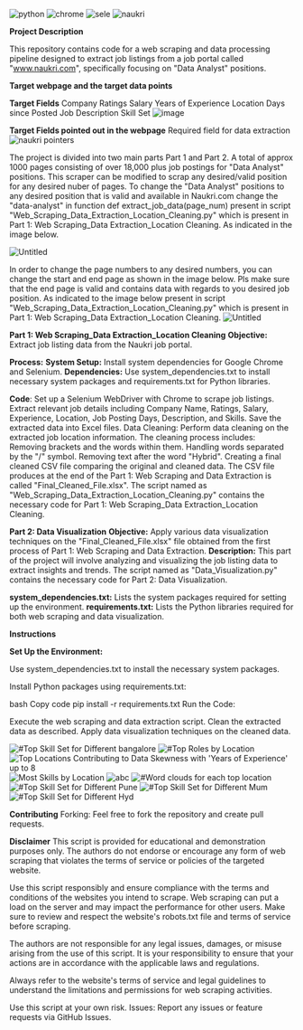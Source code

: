 ![python](https://github.com/user-attachments/assets/8277b8a6-c22c-47d2-be0a-594111c9360b) ![chrome](https://github.com/user-attachments/assets/b97fca06-c67b-4eb2-8bda-90c113eda2dd) ![sele](https://github.com/user-attachments/assets/b248a567-3a6e-4462-967a-d1aad88f8d30) ![naukri](https://github.com/user-attachments/assets/f9d4f73a-072a-4ec9-9c85-03a530895ca8) 


**Project Description**

This repository contains code for a web scraping and data processing pipeline designed to extract job listings from a job portal called "www.naukri.com", specifically focusing on "Data Analyst" positions. 


**Target webpage and the target data points**

**Target Fields** 
Company	Ratings	Salary	Years of Experience	Location	Days since Posted	Job Description	Skill Set
![image](https://github.com/user-attachments/assets/b9114b10-ce0f-4a29-b923-49d3033b8192)


**Target Fields pointed out in the webpage**
Required field for data extraction 
![naukri pointers](https://github.com/user-attachments/assets/8ec8b841-a90a-4820-8176-f05d651a21eb)





The project is divided into two main parts Part 1 and Part 2. A total of approx 1000 pages consisting of over 18,000 plus job postings for "Data Analyst" positions. This scraper can be modified to scrap any desired/valid position for any desired nuber of pages. To change the "Data Analyst" positions to any desired position that is valid and available in Naukri.com change the "data-analyst" in function def extract_job_data(page_num) present in script "Web_Scraping_Data_Extraction_Location_Cleaning.py" which is present in Part 1: Web Scraping_Data Extraction_Location Cleaning. As indicated in the image below.


![Untitled](https://github.com/user-attachments/assets/41ff5b92-28b5-4402-b249-91f25d3d0220)

In order to change the page numbers to any desired numbers, you can change the start and end page as shown in the image below. Pls make sure that the end page is valid and contains data with regards to you desired job position. As indicated to the image below present in script "Web_Scraping_Data_Extraction_Location_Cleaning.py" which is present in Part 1: Web Scraping_Data Extraction_Location Cleaning.
![Untitled](https://github.com/user-attachments/assets/fb886bea-c92d-4bb6-93d1-fe30a3b909e9)



**Part 1: Web Scraping_Data Extraction_Location Cleaning**
**Objective:** 
   Extract job listing data from the Naukri job portal.

**Process:**
 **System Setup:** 
   Install system dependencies for Google Chrome and Selenium.
 **Dependencies:** 
   Use system_dependencies.txt to install necessary system packages and requirements.txt for Python libraries.

 **Code**:
   Set up a Selenium WebDriver with Chrome to scrape job listings.
   Extract relevant job details including Company Name, Ratings, Salary, Experience, Location, Job Posting Days, Description, and Skills.
   Save the extracted data into Excel files.
   Data Cleaning: Perform data cleaning on the extracted job location information. The cleaning process includes:
   Removing brackets and the words within them.
   Handling words separated by the "/" symbol.
   Removing text after the word "Hybrid".
   Creating a final cleaned CSV file comparing the original and cleaned data. The CSV file produces at the end of the Part 1: Web Scraping and Data Extraction is called "Final_Cleaned_File.xlsx".
   The script named as "Web_Scraping_Data_Extraction_Location_Cleaning.py" contains the necessary code for Part 1: Web Scraping_Data Extraction_Location Cleaning.

**Part 2: Data Visualization**
**Objective:**
   Apply various data visualization techniques on the "Final_Cleaned_File.xlsx" file obtained from the first process of Part 1: Web Scraping and Data Extraction.
**Description:**
   This part of the project will involve analyzing and visualizing the job listing data to extract insights and trends.
   The script named as "Data_Visualization.py" contains the necessary code for Part 2: Data Visualization.

**system_dependencies.txt:**
   Lists the system packages required for setting up the environment.
**requirements.txt:**
   Lists the Python libraries required for both web scraping and data visualization.

**Instructions**

 **Set Up the Environment:**

  Use system_dependencies.txt to install the necessary system packages.

  Install Python packages using requirements.txt:

  bash
  Copy code
  pip install -r requirements.txt
  Run the Code:

  Execute the web scraping and data extraction script.
  Clean the extracted data as described.
  Apply data visualization techniques on the cleaned data.


![#Top Skill Set for Different bangalore](https://github.com/user-attachments/assets/3ad81595-d848-4984-8379-88fcc7ddb56c)
![#Top Roles by Location](https://github.com/user-attachments/assets/72322fad-4167-41d4-9c95-d72ef3360ac0)
![Top Locations Contributing to Data Skewness with 'Years of Experience' up to 8](https://github.com/user-attachments/assets/77d74179-2824-4a41-a6b8-f899853ec9a1)
![Most Skills by Location](https://github.com/user-attachments/assets/9ceb8ef2-0f04-42fb-a6b7-93abd9a08f76)
![abc](https://github.com/user-attachments/assets/51e9d05b-30d6-42b0-9647-8403af598b34)
![#Word clouds for each top location](https://github.com/user-attachments/assets/85712555-f96e-4279-86aa-69386abbb957)
![#Top Skill Set for Different Pune](https://github.com/user-attachments/assets/91255ce3-5bfd-4a11-8075-261f8989e17c)
![#Top Skill Set for Different Mum](https://github.com/user-attachments/assets/0697b7cc-1267-46e0-a803-127e4bcd56d1)
![#Top Skill Set for Different Hyd](https://github.com/user-attachments/assets/179d4ec6-7248-4340-aed5-56bfa35645f3)



**Contributing**
  Forking: Feel free to fork the repository and create pull requests.


**Disclaimer**
  This script is provided for educational and demonstration purposes only. The authors do not endorse or encourage any form of web scraping that violates the terms of service or policies of the targeted website.

  Use this script responsibly and ensure compliance with the terms and conditions of the websites you intend to scrape. Web scraping can put a load on the server and may impact the performance for other users. Make sure   to review and respect the website's robots.txt file and terms of service before scraping.

  The authors are not responsible for any legal issues, damages, or misuse arising from the use of this script. It is your responsibility to ensure that your actions are in accordance with the applicable laws and   regulations.

  Always refer to the website's terms of service and legal guidelines to understand the limitations and permissions for web scraping activities.

  Use this script at your own risk.
  Issues: Report any issues or feature requests via GitHub Issues.
